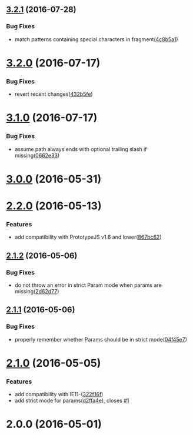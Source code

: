 <a name="3.2.1"></a>
## [3.2.1](https://github.com/fczbkk/UrlMatch/compare/v3.2.0...v3.2.1) (2016-07-28)


### Bug Fixes

* match patterns containing special characters in fragment([4c8b5a1](https://github.com/fczbkk/UrlMatch/commit/4c8b5a1))



<a name="3.2.0"></a>
# [3.2.0](https://github.com/fczbkk/UrlMatch/compare/v3.1.0...v3.2.0) (2016-07-17)


### Bug Fixes

* revert recent changes([432b5fe](https://github.com/fczbkk/UrlMatch/commit/432b5fe))



<a name="3.1.0"></a>
# [3.1.0](https://github.com/fczbkk/UrlMatch/compare/v3.0.0...v3.1.0) (2016-07-17)


### Bug Fixes

* assume path always ends with optional trailing slash if missing([0662e33](https://github.com/fczbkk/UrlMatch/commit/0662e33))



<a name="3.0.0"></a>
# [3.0.0](https://github.com/fczbkk/UrlMatch/compare/v2.2.0...v3.0.0) (2016-05-31)



<a name="2.2.0"></a>
# [2.2.0](https://github.com/fczbkk/UrlMatch/compare/v2.1.2...v2.2.0) (2016-05-13)


### Features

* add compatibility with PrototypeJS v1.6 and lower([867bc62](https://github.com/fczbkk/UrlMatch/commit/867bc62))



<a name="2.1.2"></a>
## [2.1.2](https://github.com/fczbkk/UrlMatch/compare/v2.1.1...v2.1.2) (2016-05-06)


### Bug Fixes

* do not throw an error in strict Param mode when params are missing([2d62d77](https://github.com/fczbkk/UrlMatch/commit/2d62d77))



<a name="2.1.1"></a>
## [2.1.1](https://github.com/fczbkk/UrlMatch/compare/v2.1.0...v2.1.1) (2016-05-06)


### Bug Fixes

* properly remember whether Params should be in strict mode([04f45e7](https://github.com/fczbkk/UrlMatch/commit/04f45e7))



<a name="2.1.0"></a>
# [2.1.0](https://github.com/fczbkk/UrlMatch/compare/v2.0.0...v2.1.0) (2016-05-05)


### Features

* add compatibility with IE11-([322f16f](https://github.com/fczbkk/UrlMatch/commit/322f16f))
* add strict mode for params([d2ffa4e](https://github.com/fczbkk/UrlMatch/commit/d2ffa4e)), closes [#1](https://github.com/fczbkk/UrlMatch/issues/1)



<a name="2.0.0"></a>
# 2.0.0 (2016-05-01)



